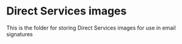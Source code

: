 # Direct Services images

This is the folder for storing Direct Services images for use in email signatures
